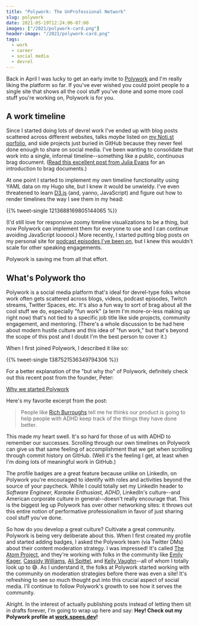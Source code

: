 ```yaml
---
title: "Polywork: The UnProfessional Network"
slug: polywork
date: 2021-05-19T12:24:06-07:00
images: ["/2021/polywork-card.png"]
header-image: "/2021/polywork-card.png"
tags:
  - work
  - career
  - social media
  - devrel
---
```


Back in April I was lucky to get an early invite to
[Polywork](https://www.polywork.com/)
and I'm really liking the platform so far.
If you've ever wished you could point people to a single site that shows
all the cool stuff you've done and some more cool stuff you're working on,
Polywork is for you.

<!--more-->

## A work timeline

Since I started doing lots of devrel work  I've ended up with
blog posts scattered across different websites,
talks _maybe_ listed on [my Noti.st porfolio](https://speaking.shelbyspees.com),
and side projects just buried in GitHub because they never feel done enough
to share on social media.
I've been wanting to consolidate that work into a single, informal
timeline--something like a public, continuous brag document.
([Read this excellent post from Julia Evans](https://jvns.ca/blog/brag-documents/)
for an introduction to brag documents.)

At one point I started to implement my own timeline functionality
using YAML data on my Hugo site, but I knew it would be unwieldy.
I've even threatened to learn [D3.js](https://d3js.org) (and, yanno, JavaScript)
and figure out how to render timelines the way I see them in my head:

{{% tweet-single 1213688169805144065 %}}

(I'd still love for responsive zoomy timeline visualizations to be a thing,
but now Polywork can implement them for everyone to use
and I can continue avoiding JavaScript loooool.)
More recently, I started putting blog posts on my personal site for
[podcast episodes I've been on](/tags/podcasts),
but I knew this wouldn't scale for other speaking engagements.

Polywork is saving me from all that effort.

## What's Polywork tho

Polywork is a social media platform that's ideal for devrel-type folks
whose work often gets scattered across blogs, videos, podcast episodes,
Twitch streams, Twitter Spaces, etc.
It's also a fun way to sort of brag about all the cool stuff we do,
especially "fun work" (a term I'm more-or-less making up right now)
that's not tied to a specific job title like side projects,
community engagement, and mentoring.
(There's a whole discussion to be had here about modern hustle culture
and this idea of "fun work," but that's beyond the scope of this post
and I doubt I'm the best person to cover it.)

When I first joined Polywork, I described it like so:

{{% tweet-single 1387521536349794306 %}}

For a better explanation of the "but why tho" of Polywork, definitely
check out this recent post from the founder, Peter:

<script async src="https://static.medium.com/embed.js"></script><a class="m-story" href="https://medium.com/@mu1tiplay3r/why-we-started-polywork-b6afae352d98">Why we started Polywork</a>

Here's my favorite excerpt from the post:

> People like [Rich Burroughs](https://www.polywork.com/richburroughs)
> tell me he thinks our product is going to help people with ADHD
> keep track of the things they have done better.

This made my heart swell.
It's so hard for those of us with ADHD to remember our successes.
Scrolling through our own timelines on Polywork can give us that same
feeling of accomplishment that we get when scrolling through commit history
on GitHub.
(Well it's the feeling I get, at least when I'm doing lots of meaningful work
in GitHub.)

The profile badges are a great feature because unlike on LinkedIn,
on Polywork you're encouraged to identify with roles and activities
beyond the source of your paycheck.
While I could totally set my LinkedIn header to
_Software Engineer, Karaoke Enthusiast, ADHD_,
LinkedIn's culture--and American corporate culture in general--doesn't
really encourage that.
This is the biggest leg up Polywork has over other networking sites:
it throws out this entire notion of performative professionalism in favor of
just sharing cool stuff you've done.

So how do you develop a great culture? Cultivate a great community.
Polywork is being very deliberate about this.
When I first created my profile and started adding badges,
I asked the Polywork team (via Twitter DMs)
about their content moderation strategy.
I was impressed!
It's called [The Atom Project](https://atom.polywork.com),
and they're working with folks in the community like
[Emily Kager](https://www.polywork.com/emily),
[Cassidy Williams](https://www.polywork.com/cassidoo),
[Ali Spittel](https://www.polywork.com/ali),
and [Kelly Vaughn](https://www.polywork.com/kelly)--all of whom
I totally look up to 😅.
As I understand it, the folks at Polywork started working with the community
on moderation strategies before there was even a site!
It's refreshing to see so much thought put into this crucial aspect
of social media.
I'll continue to follow Polywork's growth to see how it serves the community.

Alright. In the interest of actually publishing posts instead of
letting them sit in drafts forever, I'm going to wrap up here and say:
**Hey! Check out my Polywork profile at [work.spees.dev](https://work.spees.dev)!**
